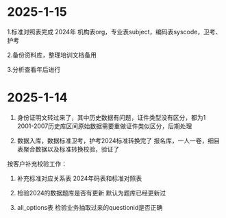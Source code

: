 # 2025-1-15

1.标准对照表完成
   2024年 机构表org，专业表subject，编码表syscode，卫考、护考

2.备份资料库，整理培训文档备用

3.分析查看年后进行


# 2025-1-14 

1. 身份证明文转过来了，其中历史数据有问题，证件类型没有区分，都为1
   2001-2007历史库区间原始数据需要重做证件类似区分，后期处理

2. 数据入库，数据标准卫考，护考2024标准转换完了
   报名库，一人一卷，细目表聚合数据以及标准转换校验，验证了


按客户补充校验工作：

1. 补充标准对应关系表
   2024年码表和标准对照表

2. 检验2024的数据题库是否有更新
   默认为题库已经更新过

3. all_options表
   检验业务抽取过来的questionid是否正确


